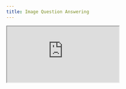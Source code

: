 ```yaml
---
title: Image Question Answering
---
```


<iframe src="https://tryolabs.com/blog/2018/03/01/introduction-to-visual-question-answering/">
